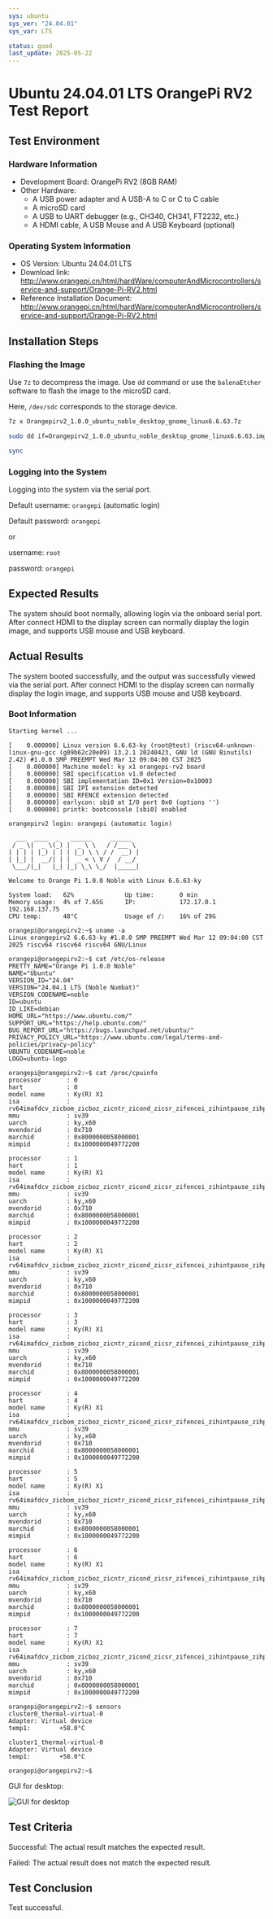```yaml
---
sys: ubuntu
sys_ver: "24.04.01"
sys_var: LTS

status: good
last_update: 2025-05-22
---
```


# Ubuntu 24.04.01 LTS OrangePi RV2 Test Report

## Test Environment

### Hardware Information

- Development Board: OrangePi RV2 (8GB RAM)
- Other Hardware:
  - A USB power adapter and A USB-A to C or C to C cable
  - A microSD card
  - A USB to UART debugger (e.g., CH340, CH341, FT2232, etc.)
  - A HDMI cable, A USB Mouse and A USB Keyboard (optional)

### Operating System Information

- OS Version: Ubuntu 24.04.01 LTS
- Download link: <http://www.orangepi.cn/html/hardWare/computerAndMicrocontrollers/service-and-support/Orange-Pi-RV2.html>
- Reference Installation Document: <http://www.orangepi.cn/html/hardWare/computerAndMicrocontrollers/service-and-support/Orange-Pi-RV2.html>

## Installation Steps

### Flashing the Image

Use `7z` to decompress the image.
Use `dd` command or use the `balenaEtcher` software to flash the image to the microSD card.

Here, `/dev/sdc` corresponds to the storage device.

```bash
7z x Orangepirv2_1.0.0_ubuntu_noble_desktop_gnome_linux6.6.63.7z

sudo dd if=Orangepirv2_1.0.0_ubuntu_noble_desktop_gnome_linux6.6.63.img of=/dev/sdX bs=1M status=progress

sync
```

### Logging into the System

Logging into the system via the serial port.

Default username: `orangepi` (automatic login)

Default password: `orangepi`

or

username: `root`

password: `orangepi`

## Expected Results

The system should boot normally, allowing login via the onboard serial port. After connect HDMI to the display screen can normally display the login image, and supports USB mouse and USB keyboard.

## Actual Results

The system booted successfully, and the output was successfully viewed via the serial port. After connect HDMI to the display screen can normally display the login image, and supports USB mouse and USB keyboard.

### Boot Information

```log
Starting kernel ...

[    0.000000] Linux version 6.6.63-ky (root@test) (riscv64-unknown-linux-gnu-gcc (g09b62c20e09) 13.2.1 20240423, GNU ld (GNU Binutils) 2.42) #1.0.0 SMP PREEMPT Wed Mar 12 09:04:00 CST 2025
[    0.000000] Machine model: ky x1 orangepi-rv2 board
[    0.000000] SBI specification v1.0 detected
[    0.000000] SBI implementation ID=0x1 Version=0x10003
[    0.000000] SBI IPI extension detected
[    0.000000] SBI RFENCE extension detected
[    0.000000] earlycon: sbi0 at I/O port 0x0 (options '')
[    0.000000] printk: bootconsole [sbi0] enabled

orangepirv2 login: orangepi (automatic login)

  ___  ____  _   ______     ______
 / _ \|  _ \(_) |  _ \ \   / /___ \
| | | | |_) | | | |_) \ \ / /  __) |
| |_| |  __/| | |  _ < \ V /  / __/
 \___/|_|   |_| |_| \_\ \_/  |_____|

Welcome to Orange Pi 1.0.0 Noble with Linux 6.6.63-ky

System load:   62%              Up time:       0 min
Memory usage:  4% of 7.65G      IP:            172.17.0.1 192.168.137.75
CPU temp:      48°C             Usage of /:    16% of 29G

orangepi@orangepirv2:~$ uname -a
Linux orangepirv2 6.6.63-ky #1.0.0 SMP PREEMPT Wed Mar 12 09:04:00 CST 2025 riscv64 riscv64 riscv64 GNU/Linux

orangepi@orangepirv2:~$ cat /etc/os-release
PRETTY_NAME="Orange Pi 1.0.0 Noble"
NAME="Ubuntu"
VERSION_ID="24.04"
VERSION="24.04.1 LTS (Noble Numbat)"
VERSION_CODENAME=noble
ID=ubuntu
ID_LIKE=debian
HOME_URL="https://www.ubuntu.com/"
SUPPORT_URL="https://help.ubuntu.com/"
BUG_REPORT_URL="https://bugs.launchpad.net/ubuntu/"
PRIVACY_POLICY_URL="https://www.ubuntu.com/legal/terms-and-policies/privacy-policy"
UBUNTU_CODENAME=noble
LOGO=ubuntu-logo

orangepi@orangepirv2:~$ cat /proc/cpuinfo
processor       : 0
hart            : 0
model name      : Ky(R) X1
isa             : rv64imafdcv_zicbom_zicboz_zicntr_zicond_zicsr_zifencei_zihintpause_zihpm_zfh_zfhmin_zca_zcd_zba_zbb_zbc_zbs_zkt_zve32f_zve32x_zve64d_zve64f_zve64x_zvfh_zvfhmin_zvkt_sscofpmf_sstc_svinval_svnapot_svpbmt
mmu             : sv39
uarch           : ky,x60
mvendorid       : 0x710
marchid         : 0x8000000058000001
mimpid          : 0x1000000049772200

processor       : 1
hart            : 1
model name      : Ky(R) X1
isa             : rv64imafdcv_zicbom_zicboz_zicntr_zicond_zicsr_zifencei_zihintpause_zihpm_zfh_zfhmin_zca_zcd_zba_zbb_zbc_zbs_zkt_zve32f_zve32x_zve64d_zve64f_zve64x_zvfh_zvfhmin_zvkt_sscofpmf_sstc_svinval_svnapot_svpbmt
mmu             : sv39
uarch           : ky,x60
mvendorid       : 0x710
marchid         : 0x8000000058000001
mimpid          : 0x1000000049772200

processor       : 2
hart            : 2
model name      : Ky(R) X1
isa             : rv64imafdcv_zicbom_zicboz_zicntr_zicond_zicsr_zifencei_zihintpause_zihpm_zfh_zfhmin_zca_zcd_zba_zbb_zbc_zbs_zkt_zve32f_zve32x_zve64d_zve64f_zve64x_zvfh_zvfhmin_zvkt_sscofpmf_sstc_svinval_svnapot_svpbmt
mmu             : sv39
uarch           : ky,x60
mvendorid       : 0x710
marchid         : 0x8000000058000001
mimpid          : 0x1000000049772200

processor       : 3
hart            : 3
model name      : Ky(R) X1
isa             : rv64imafdcv_zicbom_zicboz_zicntr_zicond_zicsr_zifencei_zihintpause_zihpm_zfh_zfhmin_zca_zcd_zba_zbb_zbc_zbs_zkt_zve32f_zve32x_zve64d_zve64f_zve64x_zvfh_zvfhmin_zvkt_sscofpmf_sstc_svinval_svnapot_svpbmt
mmu             : sv39
uarch           : ky,x60
mvendorid       : 0x710
marchid         : 0x8000000058000001
mimpid          : 0x1000000049772200

processor       : 4
hart            : 4
model name      : Ky(R) X1
isa             : rv64imafdcv_zicbom_zicboz_zicntr_zicond_zicsr_zifencei_zihintpause_zihpm_zfh_zfhmin_zca_zcd_zba_zbb_zbc_zbs_zkt_zve32f_zve32x_zve64d_zve64f_zve64x_zvfh_zvfhmin_zvkt_sscofpmf_sstc_svinval_svnapot_svpbmt
mmu             : sv39
uarch           : ky,x60
mvendorid       : 0x710
marchid         : 0x8000000058000001
mimpid          : 0x1000000049772200

processor       : 5
hart            : 5
model name      : Ky(R) X1
isa             : rv64imafdcv_zicbom_zicboz_zicntr_zicond_zicsr_zifencei_zihintpause_zihpm_zfh_zfhmin_zca_zcd_zba_zbb_zbc_zbs_zkt_zve32f_zve32x_zve64d_zve64f_zve64x_zvfh_zvfhmin_zvkt_sscofpmf_sstc_svinval_svnapot_svpbmt
mmu             : sv39
uarch           : ky,x60
mvendorid       : 0x710
marchid         : 0x8000000058000001
mimpid          : 0x1000000049772200

processor       : 6
hart            : 6
model name      : Ky(R) X1
isa             : rv64imafdcv_zicbom_zicboz_zicntr_zicond_zicsr_zifencei_zihintpause_zihpm_zfh_zfhmin_zca_zcd_zba_zbb_zbc_zbs_zkt_zve32f_zve32x_zve64d_zve64f_zve64x_zvfh_zvfhmin_zvkt_sscofpmf_sstc_svinval_svnapot_svpbmt
mmu             : sv39
uarch           : ky,x60
mvendorid       : 0x710
marchid         : 0x8000000058000001
mimpid          : 0x1000000049772200

processor       : 7
hart            : 7
model name      : Ky(R) X1
isa             : rv64imafdcv_zicbom_zicboz_zicntr_zicond_zicsr_zifencei_zihintpause_zihpm_zfh_zfhmin_zca_zcd_zba_zbb_zbc_zbs_zkt_zve32f_zve32x_zve64d_zve64f_zve64x_zvfh_zvfhmin_zvkt_sscofpmf_sstc_svinval_svnapot_svpbmt
mmu             : sv39
uarch           : ky,x60
mvendorid       : 0x710
marchid         : 0x8000000058000001
mimpid          : 0x1000000049772200

orangepi@orangepirv2:~$ sensors
cluster0_thermal-virtual-0
Adapter: Virtual device
temp1:        +58.0°C

cluster1_thermal-virtual-0
Adapter: Virtual device
temp1:        +58.0°C

orangepi@orangepirv2:~$
```

GUI for desktop:

![GUI for desktop](./image_desktop.jpg)

## Test Criteria

Successful: The actual result matches the expected result.

Failed: The actual result does not match the expected result.

## Test Conclusion

Test successful.
